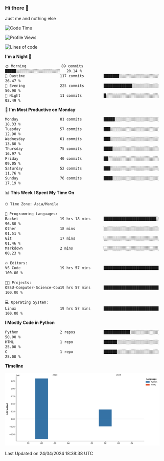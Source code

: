 ### Hi there 👋

Just me and nothing else


<!--START_SECTION:waka-->
![Code Time](http://img.shields.io/badge/Code%20Time-160%20hrs%203%20mins-blue)

![Profile Views](http://img.shields.io/badge/Profile%20Views-18-blue)

![Lines of code](https://img.shields.io/badge/From%20Hello%20World%20I%27ve%20Written-1.6%20million%20lines%20of%20code-blue)

**I'm a Night 🦉** 

```text
🌞 Morning                89 commits          █████░░░░░░░░░░░░░░░░░░░░   20.14 % 
🌆 Daytime                117 commits         ███████░░░░░░░░░░░░░░░░░░   26.47 % 
🌃 Evening                225 commits         █████████████░░░░░░░░░░░░   50.90 % 
🌙 Night                  11 commits          █░░░░░░░░░░░░░░░░░░░░░░░░   02.49 % 
```
📅 **I'm Most Productive on Monday** 

```text
Monday                   81 commits          █████░░░░░░░░░░░░░░░░░░░░   18.33 % 
Tuesday                  57 commits          ███░░░░░░░░░░░░░░░░░░░░░░   12.90 % 
Wednesday                61 commits          ███░░░░░░░░░░░░░░░░░░░░░░   13.80 % 
Thursday                 75 commits          ████░░░░░░░░░░░░░░░░░░░░░   16.97 % 
Friday                   40 commits          ██░░░░░░░░░░░░░░░░░░░░░░░   09.05 % 
Saturday                 52 commits          ███░░░░░░░░░░░░░░░░░░░░░░   11.76 % 
Sunday                   76 commits          ████░░░░░░░░░░░░░░░░░░░░░   17.19 % 
```


📊 **This Week I Spent My Time On** 

```text
🕑︎ Time Zone: Asia/Manila

💬 Programming Languages: 
Racket                   19 hrs 18 mins      ████████████████████████░   96.80 % 
Other                    18 mins             ░░░░░░░░░░░░░░░░░░░░░░░░░   01.51 % 
Git                      17 mins             ░░░░░░░░░░░░░░░░░░░░░░░░░   01.46 % 
Markdown                 2 mins              ░░░░░░░░░░░░░░░░░░░░░░░░░   00.23 % 

🔥 Editors: 
VS Code                  19 hrs 57 mins      █████████████████████████   100.00 % 

🐱‍💻 Projects: 
OSSU-Computer-Science-Cou19 hrs 57 mins      █████████████████████████   100.00 % 

💻 Operating System: 
Linux                    19 hrs 57 mins      █████████████████████████   100.00 % 
```

**I Mostly Code in Python** 

```text
Python                   2 repos             ████████████░░░░░░░░░░░░░   50.00 % 
HTML                     1 repo              ██████░░░░░░░░░░░░░░░░░░░   25.00 % 
C                        1 repo              ██████░░░░░░░░░░░░░░░░░░░   25.00 % 
```



**Timeline**

![Lines of Code chart](https://raw.githubusercontent.com/brutist/brutist/main/assets/bar_graph.png)


 Last Updated on 24/04/2024 18:38:38 UTC
<!--END_SECTION:waka-->
